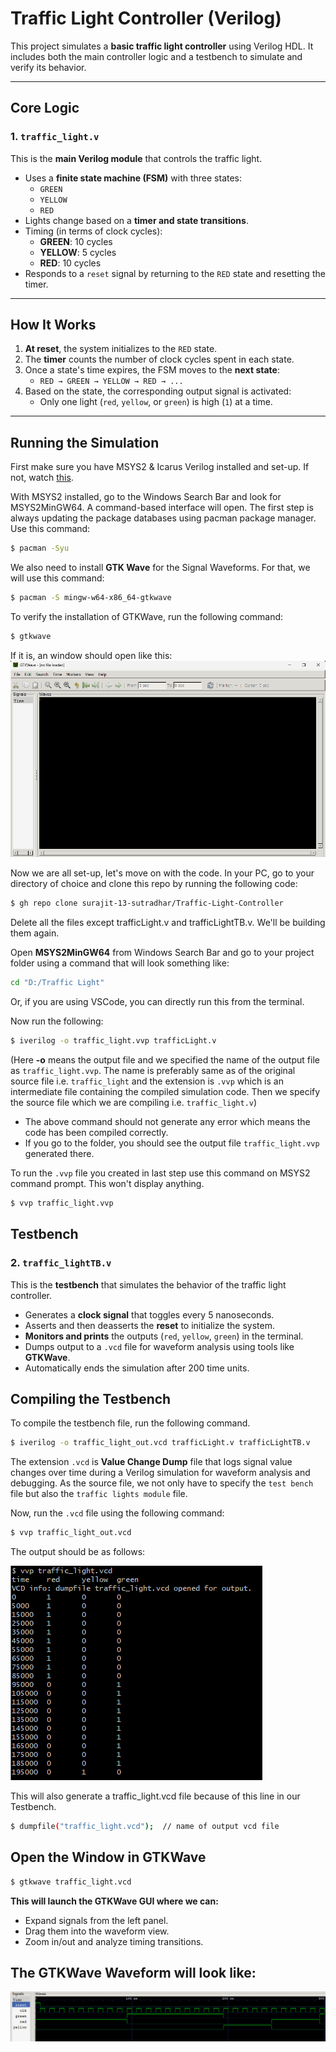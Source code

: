 # Traffic Light Controller (Verilog)

This project simulates a **basic traffic light controller** using Verilog HDL. It includes both the main controller logic and a testbench to simulate and verify its behavior.

---

## Core Logic
### 1. `traffic_light.v`
This is the **main Verilog module** that controls the traffic light.

- Uses a **finite state machine (FSM)** with three states:
  - `GREEN`
  - `YELLOW`
  - `RED`
- Lights change based on a **timer and state transitions**.
- Timing (in terms of clock cycles):
  - **GREEN**: 10 cycles
  - **YELLOW**: 5 cycles
  - **RED**: 10 cycles
- Responds to a `reset` signal by returning to the `RED` state and resetting the timer.
---

## How It Works

1. **At reset**, the system initializes to the `RED` state.
2. The **timer** counts the number of clock cycles spent in each state.
3. Once a state's time expires, the FSM moves to the **next state**:
   - `RED → GREEN → YELLOW → RED → ...`
4. Based on the state, the corresponding output signal is activated:
   - Only one light (`red`, `yellow`, or `green`) is high (`1`) at a time.

---

## Running the Simulation
First make sure you have MSYS2 & Icarus Verilog installed and set-up. If not, watch [this](https://youtu.be/08S6NxUs-Uo?si=qZ0mZw2i-GhT4kU-).

With MSYS2 installed, go to the Windows Search Bar and look for MSYS2MinGW64. A command-based interface will open. The first step is always updating the package databases using pacman package manager. Use this command:
```bash
$ pacman -Syu
```

We also need to install __GTK Wave__ for the Signal Waveforms. For that, we will use this command:
```bash
$ pacman -S mingw-w64-x86_64-gtkwave
```


To verify the installation of GTKWave, run the following command:
```bash
$ gtkwave
```
If it is, an window should open like this:
![Window of GTK Wave](assets/gtkwave.png)


Now we are all set-up, let's move on with the code. In your PC, go to your directory of choice and clone this repo by running the following code:
```bash
$ gh repo clone surajit-13-sutradhar/Traffic-Light-Controller
```

Delete all the files except trafficLight.v and trafficLightTB.v. We'll be building them again.



Open __MSYS2MinGW64__ from Windows Search Bar and go to your project folder using a command that will look something like:
```bash
cd "D:/Traffic Light"
```
Or, if you are using VSCode, you can directly run this from the terminal.


Now run the following:
```bash
$ iverilog -o traffic_light.vvp trafficLight.v
```

(Here **-o** means the output file and we specified the name of the output file as `traffic_light.vvp`. The name is preferably same as of the original source file i.e. `traffic_light` and the extension is `.vvp` which is an intermediate file containing the compiled simulation code. Then we specify the source file which we are compiling i.e. `traffic_light.v`)

- The above command should not generate any error which means the code has been compiled correctly.
- If you go to the folder, you should see the output file `traffic_light.vvp` generated there.

To run the `.vvp` file you created in last step use this command on MSYS2 command prompt. This won't display anything.
```bash
$ vvp traffic_light.vvp
```

## Testbench
### 2. `traffic_lightTB.v`
This is the **testbench** that simulates the behavior of the traffic light controller.

- Generates a **clock signal** that toggles every 5 nanoseconds.
- Asserts and then deasserts the **reset** to initialize the system.
- **Monitors and prints** the outputs (`red`, `yellow`, `green`) in the terminal.
- Dumps output to a `.vcd` file for waveform analysis using tools like **GTKWave**.
- Automatically ends the simulation after 200 time units.

## Compiling the Testbench

To compile the testbench file, run the following command.
```bash
$ iverilog -o traffic_light_out.vcd trafficLight.v trafficLightTB.v
```

The extension `.vcd` is **Value Change Dump** file that logs signal value changes over time during a Verilog simulation for waveform analysis and debugging. As the source file, we not only have to specify the `test bench` file but also the `traffic lights module` file.

Now, run the `.vcd` file using the following command:
```bash
$ vvp traffic_light_out.vcd
```
The output should be as follows:

![Console Output of Traffic Light](assets/output.png)

This will also generate a traffic_light.vcd file because of this line in our Testbench.
```bash
$ dumpfile("traffic_light.vcd");  // name of output vcd file
```
## Open the Window in GTKWave
```bash
$ gtkwave traffic_light.vcd
```
**This will launch the GTKWave GUI where we can:**
- Expand signals from the left panel.
- Drag them into the waveform view.
- Zoom in/out and analyze timing transitions.

## The GTKWave Waveform will look like:
![GTKWave Output of Traffic Light](assets/outputWaveform.png)







